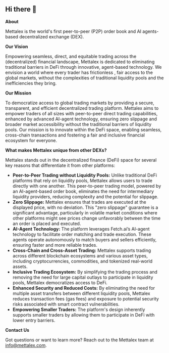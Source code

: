 ## Hi there 👋

**About**

Mettalex is the world's first peer-to-peer (P2P) order book and AI agents-based decentralized exchange (DEX).


**Our Vision**

Empowering seamless, direct, and equitable trading across the (decentralized) financial landscape, Mettalex is dedicated to eliminating traditional barriers in DeFi through innovative, agent-based technology. 
We envision a world where every trader has frictionless , fair access to the global markets, without the complexities of traditional liquidity pools and the inefficiencies they bring.

**Our Mission**

To democratize access to global trading markets by providing a secure, transparent, and efficient decentralized trading platform. Mettalex aims to empower traders of all sizes with peer-to-peer direct trading capabilities, enhanced by advanced AI-agent technology, ensuring zero slippage and broader market accessibility without the traditional barriers of liquidity pools. Our mission is to innovate within the DeFi space, enabling seamless, cross-chain transactions and fostering a fair and inclusive financial ecosystem for everyone.

**What makes Mettalex unique from other DEXs?**

Mettalex stands out in the decentralized finance (DeFi) space for several key reasons that differentiate it from other platforms:
- **Peer-to-Peer Trading without Liquidity Pools:** Unlike traditional DeFi platforms that rely on liquidity pools, Mettalex allows users to trade directly with one another. This peer-to-peer trading model, powered by an AI-agent-based order book, eliminates the need for intermediary liquidity providers, reducing complexity and the potential for slippage.
- **Zero Slippage:** Mettalex ensures that trades are executed at the displayed price, with no deviation. This "zero slippage" guarantee is a significant advantage, particularly in volatile market conditions where other platforms might see prices change unfavorably between the time an order is placed and executed.
- **AI-Agent Technology:** The platform leverages Fetch.ai’s AI-agent technology to facilitate order matching and trade execution. These agents operate autonomously to match buyers and sellers efficiently, ensuring faster and more reliable trades.
- **Cross-Chain and Cross-Asset Trading:** Mettalex supports trading across different blockchain ecosystems and various asset types, including cryptocurrencies, commodities, and tokenized real-world assets.
- **Inclusive Trading Ecosystem:** By simplifying the trading process and removing the need for large capital outlays to participate in liquidity pools, Mettalex democratizes access to DeFi. 
- **Enhanced Security and Reduced Costs:** By eliminating the need for multiple asset transfers between different liquidity pools, Mettalex reduces transaction fees (gas fees) and exposure to potential security risks associated with smart contract vulnerabilities.
- **Empowering Smaller Traders:** The platform's design inherently supports smaller traders by allowing them to participate in DeFi with lower entry barriers. 

**Contact Us**

Got questions or want to learn more? Reach out to the Mettalex team at info@mettalex.com.
